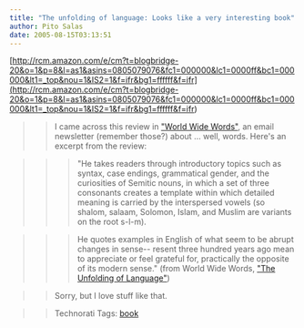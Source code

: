 ```yaml
---
title: "The unfolding of language: Looks like a very interesting book"
author: Pito Salas
date: 2005-08-15T03:13:51
---
```


[http://rcm.amazon.com/e/cm?t=blogbridge-20&o=1&p=8&l=as1&asins=0805079076&fc1=000000&lc1=0000ff&bc1=000000&lt1=_top&nou=1&IS2=1&f=ifr&bg1=ffffff&f=ifr](<http://rcm.amazon.com/e/cm?t=blogbridge-20&o=1&p=8&l=as1&asins=0805079076&fc1=000000&lc1=0000ff&bc1=000000&lt1=_top&nou=1&IS2=1&f=ifr&bg1=ffffff&f=ifr>)

>>

>> I came across this review in ["World Wide
Words"](<http://www.worldwidewords.org/index.htm>), an email newsletter
(remember those?) about … well, words. Here's an excerpt from the review:

>>

>>> "He takes readers through introductory topics such as syntax, case
endings, grammatical gender, and the curiosities of Semitic nouns, in which a
set of three consonants creates a template within which detailed meaning is
carried by the interspersed vowels (so shalom, salaam, Solomon, Islam, and
Muslim are variants on the root s-l-m).

>>>

>>> He quotes examples in English of what seem to be abrupt changes in sense--
resent three hundred years ago mean to appreciate or feel grateful for,
practically the opposite of its modern sense." (from World Wide Words, ["The
Unfolding of Language"](<http://www.worldwidewords.org/reviews/re-unf1.htm>))

>>

>> Sorry, but I love stuff like that.

>>

>> Technorati Tags: [book](<http://technorati.com/tag/book>)


